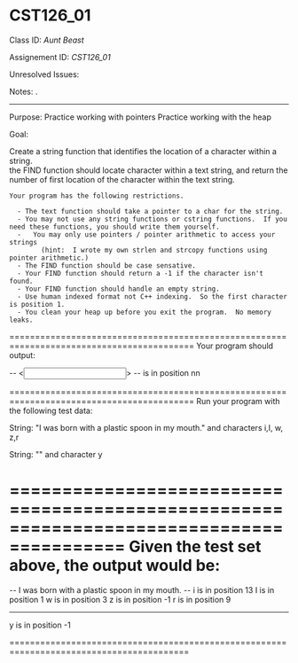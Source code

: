 # CST126_01

Class ID: *Aunt Beast*

Assignement ID: *CST126_01*

Unresolved Issues:  

Notes: . 


---

Purpose: 
	Practice working with pointers
	Practice working with the heap

Goal:

  Create a string function that identifies the location of a character within a string.  
	the FIND function should locate character within a text string, and return the number of first location of the character
	  within the text string.  
	
	Your program has the following restrictions.

	  - The text function should take a pointer to a char for the string.  
	  - You may not use any string functions or cstring functions.  If you need these functions, you should write them yourself.  
	  -   You may only use pointers / pointer arithmetic to access your strings
			(hint:  I wrote my own strlen and strcopy functions using pointer arithmetic.)
	  - The FIND function should be case sensative.
	  - Your FIND function should return a -1 if the character isn't found.
	  - Your FIND function should handle an empty string. 
	  - Use human indexed format not C++ indexing.  So the first character is position 1.
	  - You clean your heap up before you exit the program.  No memory leaks.

==========================================================================================
Your program should output:  

-- <<input string >> -- 
<char> is in position nn

==========================================================================================
Run your program with the following test data:

String:  "I was born with a plastic spoon in my mouth."
and characters i,I, w, z,r 

String:  ""
and character y

=========================================================================================
Given the test set above, the output would be:
=========================================================================================
-- I was born with a plastic spoon in my mouth. --
i is in position 13
I is in position 1
w is in position 3
z is in position -1
r is in position 9

--  --
y is in position -1

=========================================================================================
